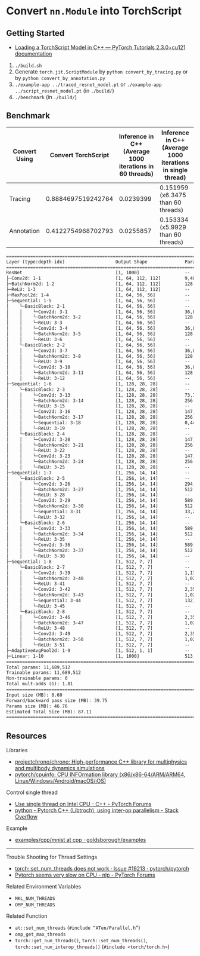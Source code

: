 # Convert `nn.Module` into TorchScript

## Getting Started

- [Loading a TorchScript Model in C++ — PyTorch Tutorials 2.3.0+cu121 documentation](https://pytorch.org/tutorials/advanced/cpp_export.html)

1. `./build.sh`
2. Generate `torch.jit.ScriptModule` by `python convert_by_tracing.py` or by `python convert_by_annotation.py`
3. `./example-app ../traced_resnet_model.pt` or `./example-app ../script_resnet_model.pt` (in `./build/`)
4. `./benchmark` (in `./build/`)

## Benchmark

| Convert Using | Convert TorchScript | Inference in C++ (Average 1000 iterations in 60 threads) | Inference in C++ (Average 1000 iterations in single thread) |
| ------------- | ------------------- | -------------------------------------------------------- | ----------------------------------------------------------- |
| Tracing       | 0.8884697519242764  | 0.0239399                                                | 0.151959 (x6.3475 than 60 threads)                          |
| Annotation    | 0.4122754968702793  | 0.0255857                                                | 0.153334 (x5.9929 than 60 threads)                          |

```txt
==========================================================================================
Layer (type:depth-idx)                   Output Shape              Param #
==========================================================================================
ResNet                                   [1, 1000]                 --
├─Conv2d: 1-1                            [1, 64, 112, 112]         9,408
├─BatchNorm2d: 1-2                       [1, 64, 112, 112]         128
├─ReLU: 1-3                              [1, 64, 112, 112]         --
├─MaxPool2d: 1-4                         [1, 64, 56, 56]           --
├─Sequential: 1-5                        [1, 64, 56, 56]           --
│    └─BasicBlock: 2-1                   [1, 64, 56, 56]           --
│    │    └─Conv2d: 3-1                  [1, 64, 56, 56]           36,864
│    │    └─BatchNorm2d: 3-2             [1, 64, 56, 56]           128
│    │    └─ReLU: 3-3                    [1, 64, 56, 56]           --
│    │    └─Conv2d: 3-4                  [1, 64, 56, 56]           36,864
│    │    └─BatchNorm2d: 3-5             [1, 64, 56, 56]           128
│    │    └─ReLU: 3-6                    [1, 64, 56, 56]           --
│    └─BasicBlock: 2-2                   [1, 64, 56, 56]           --
│    │    └─Conv2d: 3-7                  [1, 64, 56, 56]           36,864
│    │    └─BatchNorm2d: 3-8             [1, 64, 56, 56]           128
│    │    └─ReLU: 3-9                    [1, 64, 56, 56]           --
│    │    └─Conv2d: 3-10                 [1, 64, 56, 56]           36,864
│    │    └─BatchNorm2d: 3-11            [1, 64, 56, 56]           128
│    │    └─ReLU: 3-12                   [1, 64, 56, 56]           --
├─Sequential: 1-6                        [1, 128, 28, 28]          --
│    └─BasicBlock: 2-3                   [1, 128, 28, 28]          --
│    │    └─Conv2d: 3-13                 [1, 128, 28, 28]          73,728
│    │    └─BatchNorm2d: 3-14            [1, 128, 28, 28]          256
│    │    └─ReLU: 3-15                   [1, 128, 28, 28]          --
│    │    └─Conv2d: 3-16                 [1, 128, 28, 28]          147,456
│    │    └─BatchNorm2d: 3-17            [1, 128, 28, 28]          256
│    │    └─Sequential: 3-18             [1, 128, 28, 28]          8,448
│    │    └─ReLU: 3-19                   [1, 128, 28, 28]          --
│    └─BasicBlock: 2-4                   [1, 128, 28, 28]          --
│    │    └─Conv2d: 3-20                 [1, 128, 28, 28]          147,456
│    │    └─BatchNorm2d: 3-21            [1, 128, 28, 28]          256
│    │    └─ReLU: 3-22                   [1, 128, 28, 28]          --
│    │    └─Conv2d: 3-23                 [1, 128, 28, 28]          147,456
│    │    └─BatchNorm2d: 3-24            [1, 128, 28, 28]          256
│    │    └─ReLU: 3-25                   [1, 128, 28, 28]          --
├─Sequential: 1-7                        [1, 256, 14, 14]          --
│    └─BasicBlock: 2-5                   [1, 256, 14, 14]          --
│    │    └─Conv2d: 3-26                 [1, 256, 14, 14]          294,912
│    │    └─BatchNorm2d: 3-27            [1, 256, 14, 14]          512
│    │    └─ReLU: 3-28                   [1, 256, 14, 14]          --
│    │    └─Conv2d: 3-29                 [1, 256, 14, 14]          589,824
│    │    └─BatchNorm2d: 3-30            [1, 256, 14, 14]          512
│    │    └─Sequential: 3-31             [1, 256, 14, 14]          33,280
│    │    └─ReLU: 3-32                   [1, 256, 14, 14]          --
│    └─BasicBlock: 2-6                   [1, 256, 14, 14]          --
│    │    └─Conv2d: 3-33                 [1, 256, 14, 14]          589,824
│    │    └─BatchNorm2d: 3-34            [1, 256, 14, 14]          512
│    │    └─ReLU: 3-35                   [1, 256, 14, 14]          --
│    │    └─Conv2d: 3-36                 [1, 256, 14, 14]          589,824
│    │    └─BatchNorm2d: 3-37            [1, 256, 14, 14]          512
│    │    └─ReLU: 3-38                   [1, 256, 14, 14]          --
├─Sequential: 1-8                        [1, 512, 7, 7]            --
│    └─BasicBlock: 2-7                   [1, 512, 7, 7]            --
│    │    └─Conv2d: 3-39                 [1, 512, 7, 7]            1,179,648
│    │    └─BatchNorm2d: 3-40            [1, 512, 7, 7]            1,024
│    │    └─ReLU: 3-41                   [1, 512, 7, 7]            --
│    │    └─Conv2d: 3-42                 [1, 512, 7, 7]            2,359,296
│    │    └─BatchNorm2d: 3-43            [1, 512, 7, 7]            1,024
│    │    └─Sequential: 3-44             [1, 512, 7, 7]            132,096
│    │    └─ReLU: 3-45                   [1, 512, 7, 7]            --
│    └─BasicBlock: 2-8                   [1, 512, 7, 7]            --
│    │    └─Conv2d: 3-46                 [1, 512, 7, 7]            2,359,296
│    │    └─BatchNorm2d: 3-47            [1, 512, 7, 7]            1,024
│    │    └─ReLU: 3-48                   [1, 512, 7, 7]            --
│    │    └─Conv2d: 3-49                 [1, 512, 7, 7]            2,359,296
│    │    └─BatchNorm2d: 3-50            [1, 512, 7, 7]            1,024
│    │    └─ReLU: 3-51                   [1, 512, 7, 7]            --
├─AdaptiveAvgPool2d: 1-9                 [1, 512, 1, 1]            --
├─Linear: 1-10                           [1, 1000]                 513,000
==========================================================================================
Total params: 11,689,512
Trainable params: 11,689,512
Non-trainable params: 0
Total mult-adds (G): 1.81
==========================================================================================
Input size (MB): 0.60
Forward/backward pass size (MB): 39.75
Params size (MB): 46.76
Estimated Total Size (MB): 87.11
==========================================================================================
```

## Resources

Libraries

- [projectchrono/chrono: High-performance C++ library for multiphysics and multibody dynamics simulations](https://github.com/projectchrono/chrono)
- [pytorch/cpuinfo: CPU INFOrmation library (x86/x86-64/ARM/ARM64, Linux/Windows/Android/macOS/iOS)](https://github.com/pytorch/cpuinfo)

Control single thread

- [Use single thread on Intel CPU - C++ - PyTorch Forums](https://discuss.pytorch.org/t/use-single-thread-on-intel-cpu/34233)
- [python - Pytorch C++ (Libtroch), using inter-op parallelism - Stack Overflow](https://stackoverflow.com/questions/68361267/pytorch-c-libtroch-using-inter-op-parallelism)

Example

- [examples/cpp/mnist at cpp · goldsborough/examples](https://github.com/goldsborough/examples/tree/cpp/cpp/mnist)

---

Trouble Shooting for Thread Settings

- [torch::set_num_threads does not work · Issue #19213 · pytorch/pytorch](https://github.com/pytorch/pytorch/issues/19213)
- [Pytorch seems very slow on CPU - nlp - PyTorch Forums](https://discuss.pytorch.org/t/pytorch-seems-very-slow-on-cpu/94360/7)

Related Environment Variables

- `MKL_NUM_THREADS`
- `OMP_NUM_THREADS`

Related Function

- `at::set_num_threads` (`#include “ATen/Parallel.h”`)
- `omp_get_max_threads`
- `torch::get_num_threads()`, `torch::set_num_threads()`, `torch::set_num_interop_threads()` (`#include <torch/torch.h>`)
